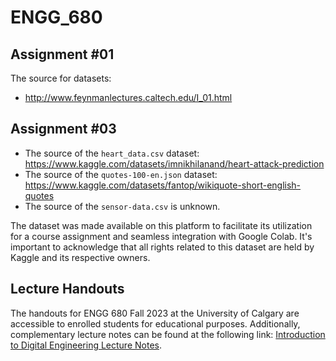 # ENGG_680

## Assignment #01

The source for datasets:
* http://www.feynmanlectures.caltech.edu/I_01.html

## Assignment #03

* The source of the `heart_data.csv` dataset: https://www.kaggle.com/datasets/imnikhilanand/heart-attack-prediction
* The source of the `quotes-100-en.json` dataset: https://www.kaggle.com/datasets/fantop/wikiquote-short-english-quotes
* The source of the `sensor-data.csv` is unknown.

The dataset was made available on this platform to facilitate its utilization for a course assignment and seamless integration with Google Colab. It's important to acknowledge that all rights related to this dataset are held by Kaggle and its respective owners.


## Lecture Handouts

The handouts for ENGG 680 Fall 2023 at the University of Calgary are accessible to enrolled students for educational purposes. Additionally, complementary lecture notes can be found at the following link: [Introduction to Digital Engineering Lecture Notes](https://hatefdastour.github.io/notes/Introduction_to_Digital_Engineering/Introduction.html).